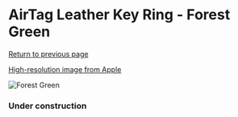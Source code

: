 # AirTag Leather Key Ring - Forest Green

[Return to previous page](/airtag)

[High-resolution image from Apple](https://store.storeimages.cdn-apple.com/8756/as-images.apple.com/is/MM073?wid=4500&hei=4500&fmt=png)

<div style="width: 384px"><img src="/everysource/MM073.png" alt="Forest Green"></div>

### Under construction
